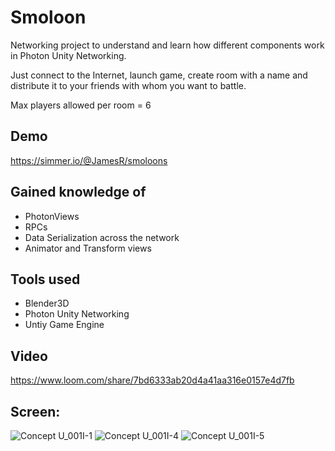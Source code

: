 # Smoloon


Networking project to understand and learn how different components work in Photon Unity Networking.

Just connect to the Internet, launch game, create room with a name and distribute it to your friends with whom you want to battle.

Max players allowed per room = 6

## Demo 
https://simmer.io/@JamesR/smoloons

## Gained knowledge of

* PhotonViews
* RPCs
* Data Serialization across the network
* Animator and Transform views

## Tools used

* Blender3D
* Photon Unity Networking
* Untiy Game Engine

## Video 
https://www.loom.com/share/7bd6333ab20d4a41aa316e0157e4d7fb

## Screen:
![Concept U_001I-1](https://user-images.githubusercontent.com/9028177/194721730-9567d1cd-302b-4598-89c1-7a9d130992ca.png)
![Concept U_001I-4](https://user-images.githubusercontent.com/9028177/194721862-8437f42a-08dc-4897-96e0-3e7770ef2201.png)
![Concept U_001I-5](https://user-images.githubusercontent.com/9028177/194721929-5b116c42-009b-483f-87db-c5bda41d16e8.png)
